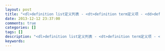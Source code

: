 ```yaml
---
layout: post
title: "<dl>definition list定义列表 - <dt>definition term定义项 - <dd>definition description定义描述"
date: 2013-12-12 23:37:00 
comments: true
categories: []
tags: []
description: "<dl>definition list定义列表 - <dt>definition term定义项 - <dd>definition description定义描述"
keywords: 
---
```





